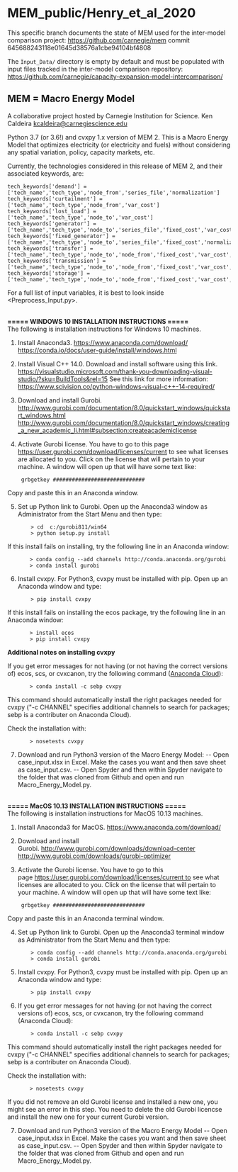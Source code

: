 # MEM_public/Henry_et_al_2020

This specific branch documents the state of MEM used for the inter-model comparison project: https://github.com/carnegie/mem commit 645688243118e01645d38576a1cbe94104bf4808

The `Input_Data/` directory is empty by default and must be populated with input files
tracked in the inter-model comparison repository: https://github.com/carnegie/capacity-expansion-model-intercomparison/

## MEM = Macro Energy Model
A collaborative project hosted by Carnegie Institution for Science.
Ken Caldeira <kcaldeira@carnegiescience.edu>


Python 3.7 (or 3.6!) and cvxpy 1.x version of MEM 2. This is a Macro Energy Model that optimizes electricity (or electricity
and fuels) without considering any spatial variation, policy, capacity markets, etc.

Currently, the technologies considered in this release of MEM 2, and their associated keywords, are:


    tech_keywords['demand'] = ['tech_name','tech_type','node_from','series_file','normalization']
    tech_keywords['curtailment'] = ['tech_name','tech_type','node_from','var_cost']
    tech_keywords['lost_load'] = ['tech_name','tech_type','node_to','var_cost']
    tech_keywords['generator'] = ['tech_name','tech_type','node_to','series_file','fixed_cost','var_cost','normalization','capacity']
    tech_keywords['fixed_generator'] = ['tech_name','tech_type','node_to','series_file','fixed_cost','normalization','capacity']
    tech_keywords['transfer'] = ['tech_name','tech_type','node_to','node_from','fixed_cost','var_cost','efficiency','capacity']
    tech_keywords['transmission'] = ['tech_name','tech_type','node_to','node_from','fixed_cost','var_cost','efficiency','capacity']
    tech_keywords['storage'] = ['tech_name','tech_type','node_to','node_from','fixed_cost','var_cost','efficiency','charging_time','decay_rate','capacity']

For a full list of input variables, it is best to look inside <Preprocess_Input.py>.

<br>
<b>=====  WINDOWS 10 INSTALLATION INSTRUCTIONS  ===== </b>
<br>
The following is installation instructions for Windows 10 machines.

1. Install Anaconda3. https://www.anaconda.com/download/ https://conda.io/docs/user-guide/install/windows.html

2. Install Visual C++ 14.0. Download and install software using this link. https://visualstudio.microsoft.com/thank-you-downloading-visual-studio/?sku=BuildTools&rel=15 See this link for more information: https://www.scivision.co/python-windows-visual-c++-14-required/

3. Download and install Gurobi. http://www.gurobi.com/documentation/8.0/quickstart_windows/quickstart_windows.html http://www.gurobi.com/documentation/8.0/quickstart_windows/creating_a_new_academic_li.html#subsection:createacademiclicense

4. Activate Gurobi license. You have to go to this page https://user.gurobi.com/download/licenses/current to see what licenses are allocated to you. Click on the license that will pertain to your machine. A window will open up that will have some text like:

		grbgetkey #############################

Copy and paste this in an Anaconda window.

5. Set up Python link to Gurobi. Open up the Anaconda3 window as Administrator from the Start Menu and then type:

	       > cd  c:/gurobi811/win64
	       > python setup.py install
	       
If this install fails on installing, try the following line in an Anaconda window:

	       > conda config --add channels http://conda.anaconda.org/gurobi
	       > conda install gurobi

6. Install cvxpy. For Python3, cvxpy must be installed with pip. Open up an Anaconda window and type:

	       > pip install cvxpy 

If this install fails on installing the ecos package, try the following line in an Anaconda window:

	       > install ecos
	       > pip install cvxpy

<b>Additional notes on installing cvxpy</b>

If you get error messages for not having (or not having the correct versions of) ecos, scs, or cvxcanon, try the following command (<a href="https://anaconda.org/sebp/cvxpy">Anaconda Cloud</a>): 

	       > conda install -c sebp cvxpy

This command should automatically install the right packages needed for cvxpy ("-c CHANNEL" specifies additional channels to search for packages; sebp is a contributer on Anaconda Cloud).

Check the installation with:

	       > nosetests cvxpy 

7. Download and run Python3 version of the Macro Energy Model:
-- Open case_input.xlsx in Excel. Make the cases you want and then save sheet as case_input.csv.
-- Open Spyder and then within Spyder navigate to the folder that was cloned from Github and open and run Macro_Energy_Model.py.


<br>
<b>=====  MacOS 10.13 INSTALLATION INSTRUCTIONS  ===== </b>
<br>
The following is installation instructions for MacOS 10.13 machines.

1. Install Anaconda3 for MacOS. https://www.anaconda.com/download/

2. Download and install Gurobi. http://www.gurobi.com/downloads/download-center  http://www.gurobi.com/downloads/gurobi-optimizer

3. Activate the Gurobi license. You have to go to this page https://user.gurobi.com/download/licenses/current to see what licenses are allocated to you. Click on the license that will pertain to your machine. A window will open up that will have some text like:

		grbgetkey #############################

Copy and paste this in an Anaconda terminal window.

4. Set up Python link to Gurobi. Open up the Anaconda3 terminal window as Administrator from the Start Menu and then type:

	       > conda config --add channels http://conda.anaconda.org/gurobi	
	       > conda install gurobi

5. Install cvxpy. For Python3, cvxpy must be installed with pip. Open up an Anaconda window and type:

	       > pip install cvxpy 

6. If you get error messages for not having (or not having the correct versions of) ecos, scs, or cvxcanon, try the following command (Anaconda Cloud):

	       > conda install -c sebp cvxpy

This command should automatically install the right packages needed for cvxpy ("-c CHANNEL" specifies additional channels to search for packages; sebp is a contributer on Anaconda Cloud).

Check the installation with:

	       > nosetests cvxpy 

If you did not remove an old Gurobi license and installed a new one, you might see an error in this step. You need to delete the old Gurobi licencse and install the new one for your current Gurobi version.

7. Download and run Python3 version of the Macro Energy Model
-- Open case_input.xlsx in Excel. Make the cases you want and then save sheet as case_input.csv.
-- Open Spyder and then within Spyder navigate to the folder that was cloned from Github and open and run Macro_Energy_Model.py.
